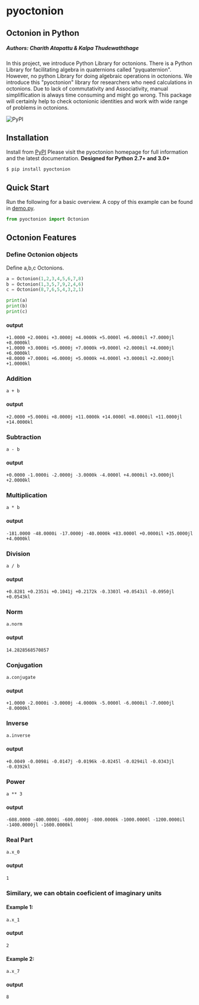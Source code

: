 # pyoctonion

## Octonion in Python
##### Authors: Charith Atapattu & Kalpa Thudewaththage

In this project, we introduce Python Library for octonions. There is a Python Library for facilitating algebra in quaternions called "pyquaternion". However, no python Library for doing algebraic operations in octonions. We introduce this "pyoctonion" library for researchers who need calculations in octonions. Due to lack of commutativity and Associativity, manual simpliflication is always time consuming and might go wrong. This package will certainly help to check octonionic identities and work with wide range of problems in octonions. 

![PyPI](https://i.ibb.co/qpthHk0/pyoct.png)
## Installation
Install from [PyPI](https://pypi.org/project/pyoctonion)
Please visit the pyoctonion homepage for full information and the latest documentation. **Designed for Python 2.7+ and 3.0+**

`$ pip install pyoctonion`

## Quick Start
Run the following for a basic overview. A copy of this example can be found in [demo.py](./demo/demo.py).

```python
from pyoctonion import Octonion
```
## Octonion Features

### Define Octonion objects
Define a,b,c Octonions.

```python
a = Octonion(1,2,3,4,5,6,7,8)
b = Octonion(1,3,5,7,9,2,4,6)
c = Octonion(8,7,6,5,4,3,2,1)

print(a)
print(b)
print(c)
```
#### output
```
+1.0000 +2.0000i +3.0000j +4.0000k +5.0000l +6.0000il +7.0000jl +8.0000kl
+1.0000 +3.0000i +5.0000j +7.0000k +9.0000l +2.0000il +4.0000jl +6.0000kl
+8.0000 +7.0000i +6.0000j +5.0000k +4.0000l +3.0000il +2.0000jl +1.0000kl
```
### Addition
```
a + b
```
#### output
```
+2.0000 +5.0000i +8.0000j +11.0000k +14.0000l +8.0000il +11.0000jl +14.0000kl
```
### Subtraction
```
a - b
```
#### output
```
+0.0000 -1.0000i -2.0000j -3.0000k -4.0000l +4.0000il +3.0000jl +2.0000kl
```
### Multiplication
```
a * b
```
#### output
```
-181.0000 -48.0000i -17.0000j -40.0000k +83.0000l +0.0000il +35.0000jl +4.0000kl
```
### Division
```
a / b
```
#### output
```
+0.8281 +0.2353i +0.1041j +0.2172k -0.3303l +0.0543il -0.0950jl +0.0543kl
```
### Norm
```
a.norm
```
#### output
```
14.2828568570857
```
### Conjugation
```
a.conjugate
```
#### output
```
+1.0000 -2.0000i -3.0000j -4.0000k -5.0000l -6.0000il -7.0000jl -8.0000kl
```
### Inverse
```
a.inverse
```
#### output
```
+0.0049 -0.0098i -0.0147j -0.0196k -0.0245l -0.0294il -0.0343jl -0.0392kl
```
### Power
```
a ** 3
```
#### output
```
-608.0000 -400.0000i -600.0000j -800.0000k -1000.0000l -1200.0000il -1400.0000jl -1600.0000kl
```
### Real Part
```
a.x_0
```
#### output
```
1
```
### Similary, we can obtain coeficient of imaginary units
#### Example 1:
```
a.x_1
```
#### output
```
2
```
#### Example 2:
```
a.x_7
```
#### output
```
8
```
